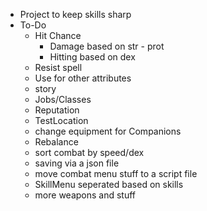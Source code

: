 * Project to keep skills sharp
* To-Do
    * Hit Chance
        * Damage based on str - prot
        * Hitting based on dex
    * Resist spell
    * Use for other attributes
    * story
    * Jobs/Classes
    * Reputation
    * TestLocation
    * change equipment for Companions
    * Rebalance
    * sort combat by speed/dex
    * saving via a json file
    * move combat menu stuff to a script file
    * SkillMenu seperated based on skills
    * more weapons and stuff